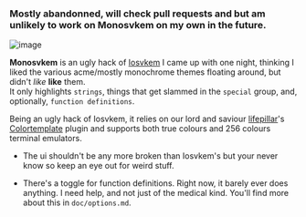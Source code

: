 ### Mostly abandonned, will check pull requests and but am unlikely to work on Monosvkem on my own in the future.

![image](https://i.imgur.com/lzPo0mx.png)


**Monosvkem** is an ugly hack of [Iosvkem](https://github.com/neutaaaaan/iosvkem)
I came up with one night, thinking I liked the various acme/mostly monochrome
themes floating around, but didn't *like* **like** them.  
It only highlights `strings`, things that get slammed in the `special` group, 
and, optionally, `function definitions`.

Being an ugly hack of Iosvkem, it relies on our lord and saviour [lifepillar](https://github.com/lifepillar/)'s 
[Colortemplate](https://github.com/lifepillar/vim-colortemplate) plugin and 
supports both true colours and 256 colours terminal emulators.

- The ui shouldn't be any more broken than Iosvkem's but your never know so
keep an eye out for weird stuff.

- There's a toggle for function definitions. Right now, it barely ever does 
anything. I need help, and not just of the medical kind. You'll find more about
this in `doc/options.md`.



